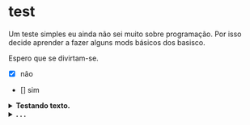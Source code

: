 # test
Um teste simples eu ainda não sei muito sobre programação.
Por isso decide aprender a fazer alguns mods básicos dos basisco.

  Espero que se divirtam-se.

- [x] não
- [] sim

<details><summary><b>Testando texto.</b></summary>
<br>
 <p>
  Clica no <b>nosso</b> sumário de baixo.
 </p>
</br>
</details>

<details><summary><b>. . .</b></summary>
  <br>
  <p>
    <img src="https://github.com/SrOtaku/teste/blob/master-main/github-pictures/download.jpeg" alt="" width="200" height="200" align="center">
    <br>
   Será que funciona ?
  </p>
</details>
